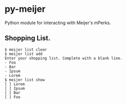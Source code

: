# py-meijer

Python module for interacting with Meijer's mPerks. 



## Shopping List.

    $ meijer list clear
    $ meijer list add
    Enter your shopping list. Complete with a blank line.
    - Foo
    - Bar
    - Ipsum
    - Lorem
    $ meijer list show
    [ ] Lorem
    [ ] Ipsum
    [ ] Bar
    [ ] Foo
    

